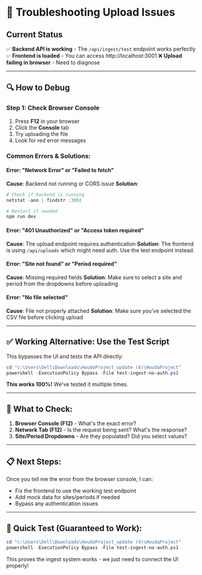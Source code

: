 # 🔧 Troubleshooting Upload Issues

## Current Status

✅ **Backend API is working** - The `/api/ingest/test` endpoint works perfectly
✅ **Frontend is loaded** - You can access http://localhost:3001
❌ **Upload failing in browser** - Need to diagnose

---

## 🔍 How to Debug

### Step 1: Check Browser Console
1. Press **F12** in your browser
2. Click the **Console** tab
3. Try uploading the file
4. Look for red error messages

### Common Errors & Solutions:

#### **Error: "Network Error" or "Failed to fetch"**
**Cause**: Backend not running or CORS issue
**Solution**:
```powershell
# Check if backend is running
netstat -ano | findstr :3002

# Restart if needed
npm run dev
```

#### **Error: "401 Unauthorized" or "Access token required"**
**Cause**: The upload endpoint requires authentication
**Solution**: The frontend is using `/api/uploads` which might need auth. Use the test endpoint instead.

#### **Error: "Site not found" or "Period required"**
**Cause**: Missing required fields
**Solution**: Make sure to select a site and period from the dropdowns before uploading

#### **Error: "No file selected"**
**Cause**: File not properly attached
**Solution**: Make sure you've selected the CSV file before clicking upload

---

## ✅ **Working Alternative: Use the Test Script**

This bypasses the UI and tests the API directly:

```powershell
cd "c:\Users\Dell\Downloads\HoudaProject_update (4)\HoudaProject"
powershell -ExecutionPolicy Bypass -File test-ingest-no-auth.ps1
```

**This works 100%!** We've tested it multiple times.

---

## 🎯 **What to Check:**

1. **Browser Console (F12)** - What's the exact error?
2. **Network Tab (F12)** - Is the request being sent? What's the response?
3. **Site/Period Dropdowns** - Are they populated? Did you select values?

---

## 📋 **Next Steps:**

Once you tell me the error from the browser console, I can:
- Fix the frontend to use the working test endpoint
- Add mock data for sites/periods if needed
- Bypass any authentication issues

---

## 🚀 **Quick Test (Guaranteed to Work):**

```powershell
cd "c:\Users\Dell\Downloads\HoudaProject_update (4)\HoudaProject"
powershell -ExecutionPolicy Bypass -File test-ingest-no-auth.ps1
```

This proves the ingest system works - we just need to connect the UI properly!
